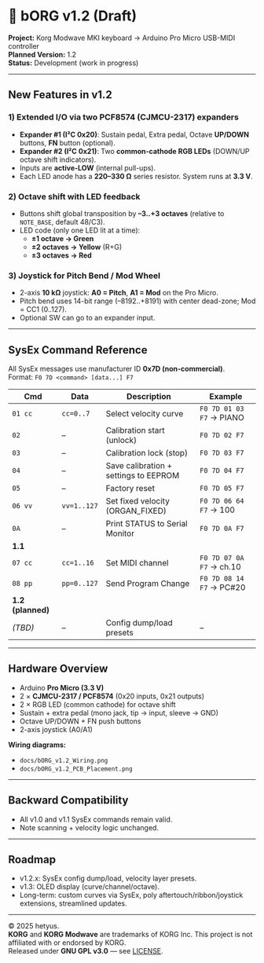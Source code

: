 # 🎹 bORG v1.2 (Draft)

**Project:** Korg Modwave MKI keyboard → Arduino Pro Micro USB-MIDI controller  
**Planned Version:** 1.2  
**Status:** Development (work in progress)

---

## New Features in v1.2

### 1) Extended I/O via two PCF8574 (CJMCU-2317) expanders
- **Expander #1 (I²C 0x20)**: Sustain pedal, Extra pedal, Octave **UP/DOWN** buttons, **FN** button (optional).
- **Expander #2 (I²C 0x21)**: Two **common-cathode RGB LEDs** (DOWN/UP octave shift indicators).
- Inputs are **active-LOW** (internal pull-ups).  
- Each LED anode has a **220–330 Ω** series resistor. System runs at **3.3 V**.

### 2) Octave shift with LED feedback
- Buttons shift global transposition by **–3..+3 octaves** (relative to `NOTE_BASE`, default 48/C3).  
- LED code (only one LED lit at a time):  
  - **±1 octave → Green**  
  - **±2 octaves → Yellow** (R+G)  
  - **±3 octaves → Red**

### 3) Joystick for Pitch Bend / Mod Wheel
- 2-axis **10 kΩ** joystick: **A0 = Pitch**, **A1 = Mod** on the Pro Micro.  
- Pitch bend uses 14-bit range (–8192..+8191) with center dead-zone; Mod = CC1 (0..127).  
- Optional SW can go to an expander input.

---

## SysEx Command Reference

All SysEx messages use manufacturer ID **0x7D (non-commercial)**.  
Format: `F0 7D <command> [data...] F7`

| Cmd | Data | Description | Example |
|-----|------|-------------|---------|
| `01 cc` | `cc=0..7` | Select velocity curve | `F0 7D 01 03 F7` → PIANO |
| `02` | – | Calibration start (unlock) | `F0 7D 02 F7` |
| `03` | – | Calibration lock (stop) | `F0 7D 03 F7` |
| `04` | – | Save calibration + settings to EEPROM | `F0 7D 04 F7` |
| `05` | – | Factory reset | `F0 7D 05 F7` |
| `06 vv` | `vv=1..127` | Set fixed velocity (ORGAN_FIXED) | `F0 7D 06 64 F7` → 100 |
| `0A` | – | Print STATUS to Serial Monitor | `F0 7D 0A F7` |
| **1.1** ||||
| `07 cc` | `cc=1..16` | Set MIDI channel | `F0 7D 07 0A F7` → ch.10 |
| `08 pp` | `pp=0..127` | Send Program Change | `F0 7D 08 14 F7` → PC#20 |
| **1.2 (planned)** ||||
| *(TBD)* | – | Config dump/load presets | – |

---

## Hardware Overview

- Arduino **Pro Micro (3.3 V)**  
- 2 × **CJMCU-2317 / PCF8574** (0x20 inputs, 0x21 outputs)  
- 2 × RGB LED (common cathode) for octave shift  
- Sustain + extra pedal (mono jack, tip → input, sleeve → GND)  
- Octave UP/DOWN + FN push buttons  
- 2-axis joystick (A0/A1)

**Wiring diagrams:**  
- `docs/bORG_v1.2_Wiring.png`  
- `docs/bORG_v1.2_PCB_Placement.png`

---

## Backward Compatibility
- All v1.0 and v1.1 SysEx commands remain valid.  
- Note scanning + velocity logic unchanged.

---

## Roadmap
- v1.2.x: SysEx config dump/load, velocity layer presets.  
- v1.3: OLED display (curve/channel/octave).  
- Long-term: custom curves via SysEx, poly aftertouch/ribbon/joystick extensions, streamlined updates.

---

© 2025 hetyus.  
**KORG** and **KORG Modwave** are trademarks of KORG Inc. This project is not affiliated with or endorsed by KORG.  
Released under **GNU GPL v3.0** — see [LICENSE](../LICENSE).

